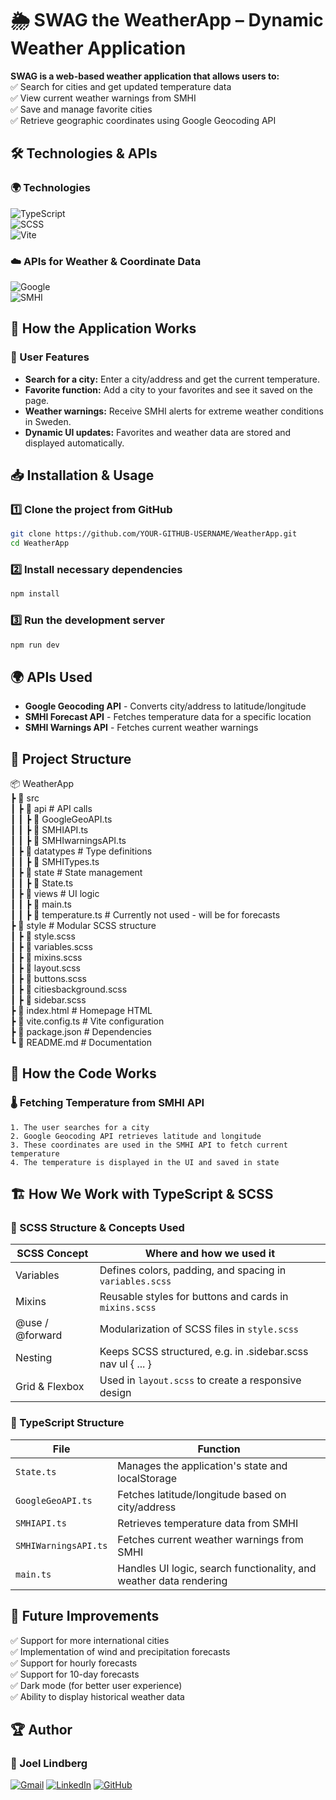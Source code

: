 # 🌦 SWAG the WeatherApp – Dynamic Weather Application  

**SWAG is a web-based weather application that allows users to:**  
✅ Search for cities and get updated temperature data  
✅ View current weather warnings from SMHI  
✅ Save and manage favorite cities  
✅ Retrieve geographic coordinates using Google Geocoding API  

## 🛠 Technologies & APIs  

### 🌍 Technologies
![TypeScript](https://img.shields.io/badge/-TypeScript-3178C6?style=for-the-badge&logo=typescript&logoColor=white)  
![SCSS](https://img.shields.io/badge/-SCSS-CC6699?style=for-the-badge&logo=sass&logoColor=white)  
![Vite](https://img.shields.io/badge/-Vite-646CFF?style=for-the-badge&logo=vite&logoColor=white)  

### ☁️ APIs for Weather & Coordinate Data
![Google](https://img.shields.io/badge/-Google-4285F4?style=for-the-badge&logo=google&logoColor=white)  
![SMHI](https://img.shields.io/badge/-SMHI-004098?style=for-the-badge&logoColor=white)

## 📌 How the Application Works  

### **🔹 User Features**
- **Search for a city:** Enter a city/address and get the current temperature.  
- **Favorite function:** Add a city to your favorites and see it saved on the page.  
- **Weather warnings:** Receive SMHI alerts for extreme weather conditions in Sweden.  
- **Dynamic UI updates:** Favorites and weather data are stored and displayed automatically.  

## 📥 Installation & Usage  

### **1️⃣ Clone the project from GitHub**
```sh
git clone https://github.com/YOUR-GITHUB-USERNAME/WeatherApp.git
cd WeatherApp
```
### **2️⃣ Install necessary dependencies**
```sh
npm install
```
### **3️⃣ Run the development server**
```sh
npm run dev
```

## 🌍 APIs Used
- **Google Geocoding API** - Converts city/address to latitude/longitude  
- **SMHI Forecast API** - Fetches temperature data for a specific location  
- **SMHI Warnings API** - Fetches current weather warnings  

## 📁 Project Structure
📦 WeatherApp  
 ┣ 📂 src  
 ┃ ┣ 📂 api         # API calls  
 ┃ ┃ ┣ 📜 GoogleGeoAPI.ts  
 ┃ ┃ ┣ 📜 SMHIAPI.ts  
 ┃ ┃ ┣ 📜 SMHIwarningsAPI.ts  
 ┃ ┣ 📂 datatypes         # Type definitions  
 ┃ ┃ ┣ 📜 SMHITypes.ts    
 ┃ ┣ 📂 state       # State management  
 ┃ ┃ ┣ 📜 State.ts  
 ┃ ┣ 📂 views       # UI logic  
 ┃ ┃ ┣ 📜 main.ts  
 ┃ ┃ ┣ 📜 temperature.ts    # Currently not used - will be for forecasts  
 ┣ 📂 style       # Modular SCSS structure  
 ┃ ┣ 📜 style.scss  
 ┃ ┣ 📜 variables.scss  
 ┃ ┣ 📜 mixins.scss  
 ┃ ┣ 📜 layout.scss  
 ┃ ┣ 📜 buttons.scss  
 ┃ ┣ 📜 citiesbackground.scss  
 ┃ ┣ 📜 sidebar.scss  
 ┣ 📜 index.html    # Homepage HTML  
 ┣ 📜 vite.config.ts # Vite configuration  
 ┣ 📜 package.json  # Dependencies  
 ┗ 📜 README.md     # Documentation  

## 📝 How the Code Works
### 🌡 **Fetching Temperature from SMHI API**

    1. The user searches for a city
    2. Google Geocoding API retrieves latitude and longitude
    3. These coordinates are used in the SMHI API to fetch current temperature
    4. The temperature is displayed in the UI and saved in state

## 🏗 How We Work with TypeScript & SCSS
### 📌 SCSS Structure & Concepts Used
|SCSS Concept       |Where and how we used it                                                |
|-------------------|------------------------------------------------------------------------|
|Variables          |Defines colors, padding, and spacing in `variables.scss`               |
|Mixins            |Reusable styles for buttons and cards in `mixins.scss`                  |
|@use / @forward   |Modularization of SCSS files in `style.scss`                            |
|Nesting           |Keeps SCSS structured, e.g. in .sidebar.scss nav ul { ... }                 |
|Grid & Flexbox    |Used in `layout.scss` to create a responsive design                     |

### 📌 TypeScript Structure

|File               |Function                                               |
|------------------|------------------------------------------------------|
|`State.ts`         |Manages the application's state and localStorage      |
|`GoogleGeoAPI.ts`  |Fetches latitude/longitude based on city/address      |
|`SMHIAPI.ts`       |Retrieves temperature data from SMHI                  |
|`SMHIWarningsAPI.ts`|Fetches current weather warnings from SMHI           |
|`main.ts`          |Handles UI logic, search functionality, and weather data rendering |

## 🚀 Future Improvements
✅ Support for more international cities  
✅ Implementation of wind and precipitation forecasts  
✅ Support for hourly forecasts  
✅ Support for 10-day forecasts  
✅ Dark mode (for better user experience)  
✅ Ability to display historical weather data  

## 🏆 Author

### 👤 Joel Lindberg
[![Gmail](https://img.shields.io/badge/Gmail-D14836?style=for-the-badge&logo=gmail&logoColor=white)](mailto:Joellindberg23@gmail.com)  [![LinkedIn](https://img.shields.io/badge/LinkedIn-0077B5?style=for-the-badge&logo=linkedin&logoColor=white)](https://www.linkedin.com/in/YOUR-LINKEDIN/)  [![GitHub](https://img.shields.io/badge/-GitHub-181717?style=for-the-badge&logo=github&logoColor=white)](https://github.com/Joellindberg1)
